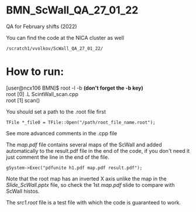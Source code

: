 # BMN_ScWall_QA_27_01_22
QA for February shifts (2022)

You can find the code at the NICA cluster as well  
```
/scratch1/vvolkov/ScWall_QA_27_01_22/
```
# How to run:

[user@ncx106 BMN]$ root -l -b **(don't forget the -b key)**  
root [0] .L ScintWall_scan.cpp  
root [1] scan()  

You should set a path to the .root file first  
```
TFile *_file0 = TFile::Open("/path/root_file_name.root");
```

See more advanced comments in the .cpp file  

The *map.pdf* file contains several maps of the ScWall and added automatically to the result.pdf file in the end of the code, if you don't need it just comment the line in the end of the file.
```
gSystem->Exec("pdfunite h1.pdf map.pdf result.pdf");
```
Note that the root map has an inverted X axis unlike the map in the *Slide_ScWall.pptx* file, so check the 1st *map.pdf* slide to compare with ScWall histos.

The *src1.root* file is a test file with which the code is guaranteed to work.

